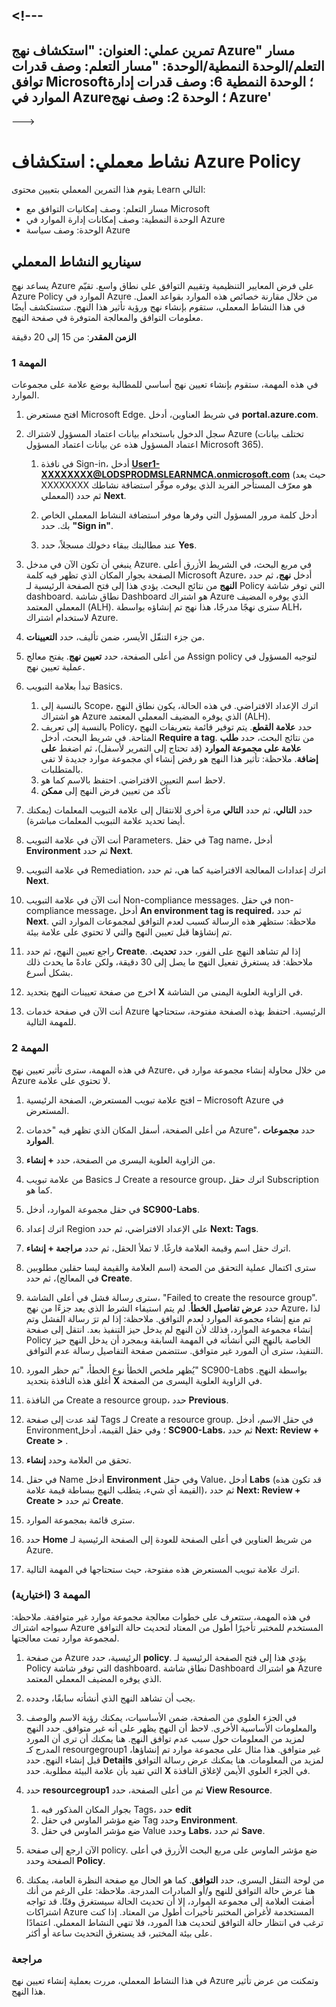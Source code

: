 <a name="---"></a><!---
---
تمرين عملي: العنوان: "استكشاف نهج Azure" مسار التعلم/الوحدة النمطية/الوحدة: "مسار التعلم: وصف قدرات توافق Microsoft؛ الوحدة النمطية 6: وصف قدرات إدارة الموارد في Azure؛ الوحدة 2: وصف نهج Azure'
---
--->

# <a name="lab-explore-azure-policy"></a>نشاط معملي: استكشاف Azure Policy

يقوم هذا التمرين المعملي بتعيين محتوى Learn التالي:

- مسار التعلم: وصف إمكانيات التوافق مع Microsoft
- الوحدة النمطية: وصف إمكانات إدارة الموارد في Azure
- الوحدة: وصف سياسة Azure

## <a name="lab-scenario"></a>سيناريو النشاط المعملي

يساعد نهج Azure على فرض المعايير التنظيمية وتقييم التوافق على نطاق واسع. تقيّم Azure Policy الموارد في Azure من خلال مقارنة خصائص هذه الموارد بقواعد العمل. في هذا النشاط المعملي، ستقوم بإنشاء نهج ورؤية تأثير هذا النهج.  ستستكشف أيضًا معلومات التوافق والمعالجة المتوفرة في صفحة النهج.

**الزمن المقدر**: من 15 إلى 20 دقيقة

### <a name="task-1"></a>المهمة 1

في هذه المهمة، ستقوم بإنشاء تعيين نهج أساسي للمطالبة بوضع علامة على مجموعات الموارد.
1.  افتح مستعرض Microsoft Edge. في شريط العناوين، أدخل **portal.azure.com**.

1. سجل الدخول باستخدام بيانات اعتماد المسؤول لاشتراك Azure (تختلف بيانات اعتماد المسؤول هذه عن بيانات اعتماد المسؤول Microsoft 365).
    1. في نافذة Sign-in، أدخل **User1-XXXXXXXX@LODSPRODMSLEARNMCA.onmicrosoft.com** (حيث يعد XXXXXXXX هو معرّف المستأجر الفريد الذي يوفره موفّر استضافة نشاطك المعملي) ثم حدد **Next**.

    1. أدخل كلمة مرور المسؤول التي وفرها موفر استضافة النشاط المعملي الخاص بك. حدد **"Sign in"**.
    1. عند مطالبتك ببقاء دخولك مسجلاً، حدد **Yes**.

1. ينبغي أن تكون الآن في مدخل Azure.  في مربع البحث، في الشريط الأزرق أعلى الصفحة بجوار المكان الذي تظهر فيه كلمة Microsoft Azure، أدخل **نهج**، ثم حدد **النهج** من نتائج البحث. يؤدي هذا إلى فتح الصفحة الرئيسية لـ Policy التي توفر شاشة dashboard.  نطاق شاشة Dashboard هو اشتراك Azure الذي يوفره المضيف المعملي المعتمد (ALH). سترى نهجًا مدرجًا، هذا نهج تم إنشاؤه بواسطة ALH، لاستخدام اشتراك Azure.

1. من جزء التنقّل الأيسر، ضمن تأليف، حدد **التعيينات**.

1. من أعلى الصفحة، حدد **تعيين نهج**. يفتح معالج Assign policy لتوجيه المسؤول في عملية تعيين نهج.

1. تبدأ بعلامة التبويب Basics.
    1. بالنسبة إلى Scope، اترك الإعداد الافتراضي. في هذه الحالة، يكون نطاق النهج هو اشتراك Azure الذي يوفره المضيف المعملي المعتمد (ALH).
    1. بالنسبة إلى تعريف Policy، حدد **علامة القطع**.  يتم توفير قائمة بتعريفات النهج المتاحة.  في شريط البحث، أدخل **Require a tag**. من نتائج البحث، حدد **طلب علامة على مجموعة الموارد** (قد تحتاج إلى التمرير لأسفل)، ثم اضغط **على إضافة**.  ملاحظة: تأثير هذا النهج هو رفض إنشاء أي مجموعة موارد جديدة لا تفي بالمتطلبات.  
    1. لاحظ اسم التعيين الافتراضي.  احتفظ بالاسم كما هو.
    1. تأكد من تعيين فرض النهج إلى **ممكن**

1. حدد **التالي**، ثم حدد **التالي** مرة أخرى للانتقال إلى علامة التبويب المعلمات (يمكنك أيضا تحديد علامة التبويب المعلمات مباشرة).

1. أنت الآن في علامة التبويب Parameters.  في حقل Tag name، أدخل **Environment** ثم حدد **Next**.

1. في علامة التبويب Remediation، اترك إعدادات المعالجة الافتراضية كما هي، ثم حدد **Next**.

1. أنت الآن في علامة التبويب Non-compliance messages.  في حقل non-compliance message، أدخل **An environment tag is required**، ثم حدد **Next**. ملاحظة: ستظهر هذه الرسالة كسبب لعدم التوافق لمجموعات الموارد التي تم إنشاؤها قبل تعيين النهج والتي لا تحتوي على علامة بيئة.

1. راجع تعيين النهج، ثم حدد **Create**.  إذا لم تشاهد النهج على الفور، حدد **تحديث**. ملاحظة: قد يستغرق تفعيل النهج ما يصل إلى 30 دقيقة، ولكن عادةً ما يحدث ذلك بشكل أسرع.

1. اخرج من صفحة تعيينات النهج بتحديد **X** في الزاوية العلوية اليمنى من الشاشة.

1. أنت الآن في صفحة خدمات Azure الرئيسية.  احتفظ بهذه الصفحة مفتوحة، ستحتاجها للمهمة التالية.

### <a name="task-2"></a>المهمة 2

في هذه المهمة، سترى تأثير تعيين نهج Azure، من خلال محاولة إنشاء مجموعة موارد في Azure لا تحتوي على علامة.

1. افتح علامة تبويب المستعرض، الصفحة الرئيسية – Microsoft Azure في المستعرض.

1. من أعلى الصفحة، أسفل المكان الذي تظهر فيه "خدمات Azure"، حدد **مجموعات الموارد**.

1. من الزاوية العلوية اليسرى من الصفحة، حدد **+ إنشاء**.

1. من علامة تبويب Basics لـ Create a resource group، اترك حقل Subscription كما هو.

1. في حقل مجموعة الموارد، أدخل **SC900-Labs**.

1. اترك إعداد Region على الإعداد الافتراضي، ثم حدد **Next: Tags**.

1. اترك حقل اسم وقيمة العلامة فارغًا.  لا تملأ الحقل، ثم حدد **مراجعة + إنشاء**.

1. سترى اكتمال عملية التحقق من الصحة (اسم العلامة والقيمة ليسا حقلين مطلوبين في المعالج)، ثم حدد **Create**.

1. سترى رسالة فشل في أعلى الشاشة، "Failed to create the resource group". حدد **عرض تفاصيل الخطأ**. لم يتم استيفاء الشرط الذي يعد جزءًا من نهج Azure، لذا تم منع إنشاء مجموعة الموارد لعدم التوافق. ملاحظة: إذا لم ترَ رسالة الفشل وتم إنشاء مجموعة الموارد، فذلك لأن النهج لم يدخل حيز التنفيذ بعد.  انتقل إلى صفحة Policy الخاصة بالنهج التي أنشأته في المهمة السابقة وبمجرد أن يدخل النهج حيز التنفيذ، سترى أن المورد غير متوافق.  ستتضمن صفحة التفاصيل رسالة عدم التوافق.

1. يُظهر ملخص الخطأ نوع الخطأ، "تم حظر المورد" SC900-Labs بواسطة النهج.  أغلق هذه النافذة بتحديد **X** في الزاوية العلوية اليسرى من الصفحة.

1. من النافذة Create a resource group، حدد **Previous**.

1. لقد عدت إلى صفحة Tags لـ Create a resource group.  في حقل الاسم، أدخل Environment؛ وفي حقل القيمة، أدخل **SC900-Labs**، ثم حدد **Next: Review + Create >** .

1. تحقق من العلامة وحدد **إنشاء**.

1. في حقل Name أدخل **Environment** وفي حقل Value، أدخل **Labs** (قد تكون هذه القيمة أي شيء، يتطلب النهج ببساطة قيمة علامة)، ثم حدد **Next: Review + Create >** ثم حدد **Create**.

1. سترى قائمة بمجموعة الموارد.  

1. حدد **Home** من شريط العناوين في أعلى الصفحة للعودة إلى الصفحة الرئيسية لـ Azure.

1. اترك علامة تبويب المستعرض هذه مفتوحة، حيث ستحتاجها في المهمة التالية.

### <a name="task-3-optional"></a>المهمة 3 (اختيارية)

في هذه المهمة، ستتعرف على خطوات معالجة مجموعة موارد غير متوافقة. ملاحظة: سيواجه اشتراك Azure المستخدم للمختبر تأخيرًا أطول من المعتاد لتحديث حالة التوافق لمجموعة موارد تمت معالجتها.

1. من صفحة Azure الرئيسية، حدد **policy**. يؤدي هذا إلى فتح الصفحة الرئيسية لـ Policy التي توفر شاشة dashboard.  نطاق شاشة Dashboard هو اشتراك Azure الذي يوفره المضيف المعملي المعتمد.  

1. يجب أن تشاهد النهج الذي أنشأته سابقًا، وحدده.

1. في الجزء العلوي من الصفحة، ضمن الأساسيات، يمكنك رؤية الاسم والوصف والمعلومات الأساسية الأخرى.  لاحظ أن النهج يظهر على أنه غير متوافق.  حدد النهج لمزيد من المعلومات حول سبب عدم توافق النهج. هنا يمكنك أن ترى أن المورد المدرج كـ resourgegroup1 غير متوافق.  هذا مثال على مجموعة موارد تم إنشاؤها، قبل إنشاء النهج. حدد **Details** لمزيد من المعلومات.  هنا يمكنك عرض رسالة التوافق التي تفيد بأن علامة البيئة مطلوبة.  حدد **X** في الجزء العلوي الأيمن لإغلاق النافذة.

1. حدد **resourcegroup1** ثم من أعلى الصفحة، حدد **View Resource**.
    1. بجوار المكان المذكور فيه Tags، حدد **edit**
    1. ضع مؤشر الماوس في حقل Tag وحدد **Environment**.
    1. ضع مؤشر الماوس في حقل Value وحدد **Labs**، ثم حدد **Save**.

1. الآن ارجع إلى صفحة policy.  ضع مؤشر الماوس على مربع البحث الأزرق في أعلى الصفحة وحدد **Policy**.

1. من لوحة التنقل اليسرى، حدد **التوافق**.  كما هو الحال مع صفحة النظرة العامة، يمكنك هنا عرض حالة التوافق للنهج و/أو المبادرات المدرجة.  ملاحظة: على الرغم من أنك أضفت العلامة إلى مجموعة الموارد، إلا أن تحديث الحالة سيستغرق وقتًا.  قد تواجه اشتراكات Azure المستخدمة لأغراض المختبر تأخيرات أطول من المعتاد. إذا كنت ترغب في انتظار حالة التوافق لتحديث هذا المورد، فلا تنهي النشاط المعملي. اعتمادًا على بيئة المختبر، قد يستغرق التحديث ساعة أو أكثر.  

### <a name="review"></a>مراجعة

في هذا النشاط المعملي، مررت بعملية إنشاء تعيين نهج Azure وتمكنت من عرض تأثير هذا النهج.
